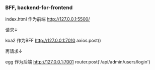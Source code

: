### BFF, backend-for-frontend


index.html 作为前端
http://127.0.0.1:5500/

请求↓

koa2 作为BFF
http://127.0.0.1:7010
axios.post()

再请求↓

egg 作为后端
http://127.0.0.1:7001
router.post('/api/admin/users/login')
